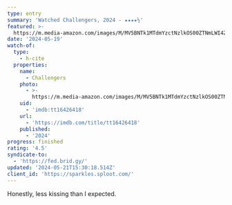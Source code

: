 ```yaml
---
type: entry
summary: 'Watched Challengers, 2024 - ★★★★½'
featured: >-
  https://m.media-amazon.com/images/M/MV5BNTk1MTdmYzctNzlkOS00ZTNmLWI4ZTMtMzc3OWFkMDI0MTJkXkEyXkFqcGdeQXVyMTkxNjUyNQ@@._V1_SX300.jpg
date: '2024-05-19'
watch-of:
  type:
    - h-cite
  properties:
    name:
      - Challengers
    photo:
      - >-
        https://m.media-amazon.com/images/M/MV5BNTk1MTdmYzctNzlkOS00ZTNmLWI4ZTMtMzc3OWFkMDI0MTJkXkEyXkFqcGdeQXVyMTkxNjUyNQ@@._V1_SX300.jpg
    uid:
      - 'imdb:tt16426418'
    url:
      - 'https://imdb.com/title/tt16426418'
    published:
      - '2024'
progress: finished
rating: '4.5'
syndicate-to:
  - 'https://fed.brid.gy/'
updated: '2024-05-21T15:30:18.514Z'
client_id: 'https://sparkles.sploot.com/'
---
```

Honestly, less kissing than I expected.
